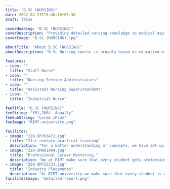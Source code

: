 ```yaml
---
title: "B.SC (NURSING)"
date: 2022-04-23T15:46:10+05:30
draft: false

coverHeading: "B.SC (NURSING)"
coverDescription: "Providing detailed nursing knowledge to medical aspirants."
coverImage: "B.SC (NURSING).jpg"

aboutTitle: "About B.SC (NURSING)"
aboutDescription: "B.Sc Nursing course is broadly based on education within an academic framework specially directed to the development of critical thinking skills, competence and standards required for the practice of professional nursing and midwifery as envisaged in National Health Policy, 2002. Since, it involves nursing of the wounded or ill, a lot of sectors require these graduates hence increasing its demand which is only expected to increase in the future as well."

features:
- icon: ""
  title: "Staff Nurse"
- icon: ""
  title: "Nursing Service Administrators"
- icon: ""
  title: "Assistant Nursing Superintendent"
- icon: ""
  title: "Industrial Nurse"

feeTitle: "B.SC (NURSING)"
feeString: "₹81,200/- Anually"
feeSubString: "Lorem iPsum"
feeImage: "RIMT-university.png"

facilites:
- image: "220-SM763471.jpg"
  title: "21st century practical training"
  description: "For a better understanding of concepts, we have set up advanced 21st-century tools equipped with advanced training methods so that students can learn every concept practically in a better way."
- image: "220-SM881904.jpg"
  title: "Professional Career Mentoring."
  description: "We at RIMT make sure that every student gets professional career mentoring from the industry experts to set career targets & for this we have created a career & placement cell too."
- image: "220-SM715233.jpg"
  title: "Industry Placements"
  description: "At RIMT university we make sure that every student is getting placed, each year more than 500 companies visit the campus of RIMT to hire our brightest of the talents"
facilitesImage: "detailed-report.png"
---
```


